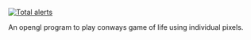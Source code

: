 [![Total alerts](https://img.shields.io/lgtm/alerts/g/javachaos/opengl_conway.svg?logo=lgtm&logoWidth=18)](https://lgtm.com/projects/g/javachaos/opengl_conway/alerts/)

An opengl program to play conways game of life using individual pixels.

